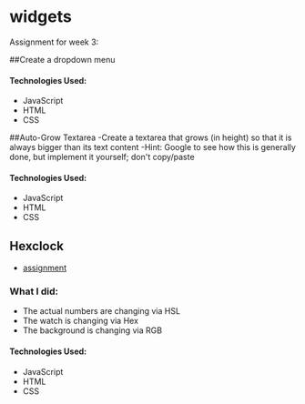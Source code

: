 # widgets

Assignment for week 3:

##Create a dropdown menu

#### Technologies Used:

- JavaScript
- HTML
- CSS

##Auto-Grow Textarea
-Create a textarea that grows (in height) so that it is always bigger than its text content -Hint: Google to see how this is generally done, but implement it yourself; don't copy/paste

#### Technologies Used:

- JavaScript
- HTML
- CSS

## Hexclock

* [assignment](https://github.com/tiy-durham-fe-2015/curriculum/blob/master/assignments/hexclock/readme.md)

### What I did:

* The actual numbers are changing via HSL
* The watch is changing via Hex
* The background is changing via RGB

#### Technologies Used:

- JavaScript
- HTML
- CSS
